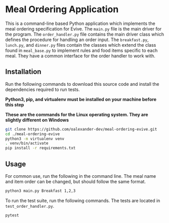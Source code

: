 # Meal Ordering Application

This is a command-line based Python application which implements the meal ordering
specification for Evive. The `main.py` file is the main driver for the program. The
`order_handler.py` file contains the main driver class which defines the procedure
for handling an order input. The `breakfast.py`, `lunch.py`, and `dinner.py` files
contain the classes which extend the class found in `meal_base.py` to implement 
rules and food items specific to each meal. They have a common interface for the order
handler to work with.

## Installation

Run the following commands to download this source code and install the dependencies
required to run tests. 

**Python3, pip, and virtualenv must be installed on your machine before this step**

**These are the commands for the Linux operating system. They are slightly different on Windows**

```sh
git clone https://github.com/oalexander-dev/meal-ordering-evive.git
cd ./meal-ordering-evive
python3 -m virtualenv venv 
. venv/bin/activate
pip install -r requirements.txt
```

## Usage 

For common use, run the following in the command line. The meal name and item order can be changed,
but should follow the same format.

```sh
python3 main.py Breakfast 1,2,3
```

To run the test suite, run the following commands. The tests are located in `test_order_handler.py`.

```sh 
pytest
```